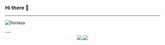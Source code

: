### Hi there 👋

---
<p align="left"> <img src="https://komarev.com/ghpvc/?username=sbstndb&label=Profile%20views&color=0e75b6&style=flat" alt="fionasa" /> </p>
---
<div align="center">
  <a href="https://github.com/sbstndb/github-readme-stats">
    <img src="https://github-readme-stats.vercel.app/api?username=sbstndb&show_icons=true&count_private=true&hide_border=true&bg_color=303446&text_color=c6d0f5&icon_color=ca9ee6&title_color=81c8be" align="center"/>
  </a>
  <a href="https://github.com/dssgabriel/top-langs">
    <img src="https://github-readme-stats.vercel.app/api/top-langs/?username=sbstndb&langs_count=8&layout=compact&bg_color=303446&text_color=c6d0f5&icon_color=ca9ee6&title_color=81c8be" align="center"/>
  </a>
</div>
<!--
**sbstndb/sbstndb** is a ✨ _special_ ✨ repository because its `README.md` (this file) appears on your GitHub profile.

Here are some ideas to get you started:

- 🔭 I’m currently working on ...
- 🌱 I’m currently learning ...
- 👯 I’m looking to collaborate on ...
- 🤔 I’m looking for help with ...
- 💬 Ask me about ...
- 📫 How to reach me: ...
- 😄 Pronouns: ...
- ⚡ Fun fact: ...
-->
